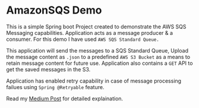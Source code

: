 # AmazonSQS Demo

This is a simple Spring boot Project created to demonstrate the AWS SQS Messaging capabilities. Application acts as a message producer & a consumer. 
For this demo I have used `AWS SQS Standard Queue.` 

This application will send the messages to a SQS Standard Queue, Upload the message content as `.json` to a predefined `AWS S3 Bucket` as a means to retain message content for future use.
Application also contains a `GET` API to get the saved messages in the S3.

Application has enabled retry capability in case of message processing failues using `Spring @Retryable` feature. 

Read my [Medium Post](https://medium.com/@SuiCxDe/messaging-using-aws-sqs-with-spring-boot-afdc95d68469) for detailed explaination.

